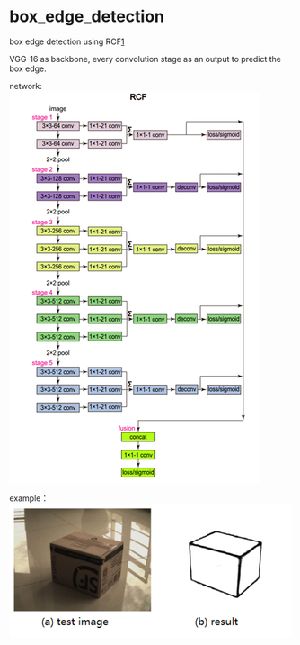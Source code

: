 # box_edge_detection

box edge detection using RCF[1]

VGG-16 as backbone, every convolution stage as an output to predict the box edge.

network:
![net](net.png)

example：
![example](example.png)


[1]: https://arxiv.org/abs/1612.02103v2Richer "Convolutional Features for Edge Detection"
